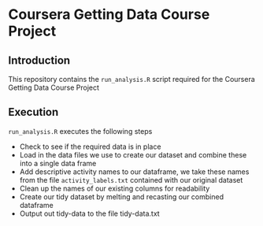 # Coursera Getting Data Course Project

## Introduction

This repository contains the `run_analysis.R` script required for the Coursera Getting Data
Course Project    

## Execution

`run_analysis.R` executes the following steps

* Check to see if the required data is in place
* Load in the data files we use to create our dataset and combine these into a single data frame
* Add descriptive activity names to our dataframe, we take these names from the file `activity_labels.txt` contained with our original dataset
* Clean up the names of our existing columns for readability
* Create our tidy dataset by melting and recasting our combined dataframe
* Output out tidy-data to the file tidy-data.txt


